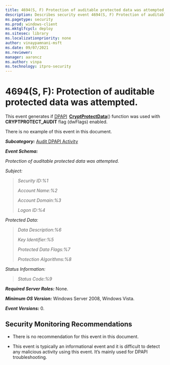 ```yaml
---
title: 4694(S, F) Protection of auditable protected data was attempted. (Windows 10)
description: Describes security event 4694(S, F) Protection of auditable protected data was attempted.
ms.pagetype: security
ms.prod: windows-client
ms.mktglfcycl: deploy
ms.sitesec: library
ms.localizationpriority: none
author: vinaypamnani-msft
ms.date: 09/07/2021
ms.reviewer: 
manager: aaroncz
ms.author: vinpa
ms.technology: itpro-security
---
```


# 4694(S, F): Protection of auditable protected data was attempted.


This event generates if [DPAPI](/previous-versions/ms995355(v=msdn.10))&thinsp; [**CryptProtectData**](/windows/win32/api/dpapi/nf-dpapi-cryptprotectdata)() function was used with **CRYPTPROTECT\_AUDIT** flag (dwFlags) enabled.

There is no example of this event in this document.

***Subcategory:***&nbsp;[Audit DPAPI Activity](audit-dpapi-activity.md)

***Event Schema:***

*Protection of auditable protected data was attempted.*

*Subject:*

> *Security ID:%1*
>
> *Account Name:%2*
>
> *Account Domain:%3*
>
> *Logon ID:%4*

*Protected Data:*

> *Data Description:%6*
>
> *Key Identifier:%5*
>
> *Protected Data Flags:%7*
>
> *Protection Algorithms:%8*

*Status Information:*

> *Status Code:%9*

***Required Server Roles:*** None.

***Minimum OS Version:*** Windows Server 2008, Windows Vista.

***Event Versions:*** 0.

## Security Monitoring Recommendations

-   There is no recommendation for this event in this document.

-   This event is typically an informational event and it is difficult to detect any malicious activity using this event. It’s mainly used for DPAPI troubleshooting.